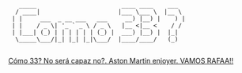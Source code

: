 ```
   _____                        ____ ____    ___  
  / ____|                      |___ \___ \  |__ \ 
 | |     ___  _ __ ___   ___     __) |__) |    ) |
 | |    / _ \| '_ ` _ \ / _ \   |__ <|__ <    / / 
 | |___| (_) | | | | | | (_) |  ___) |__) |  |_|  
  \_____\___/|_| |_| |_|\___/  |____/____/   (_)  
                                                                                                                                        
```                  
                                                
[Cómo 33? No será capaz no?. Aston Martin enjoyer. VAMOS RAFAA!!](https://www.youtube.com/watch?v=oq9HlVE86OA)
